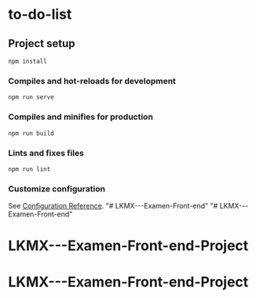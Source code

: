 # to-do-list

## Project setup
```
npm install
```

### Compiles and hot-reloads for development
```
npm run serve
```

### Compiles and minifies for production
```
npm run build
```

### Lints and fixes files
```
npm run lint
```

### Customize configuration
See [Configuration Reference](https://cli.vuejs.org/config/).
"# LKMX---Examen-Front-end" 
"# LKMX---Examen-Front-end" 
# LKMX---Examen-Front-end-Project
# LKMX---Examen-Front-end-Project
